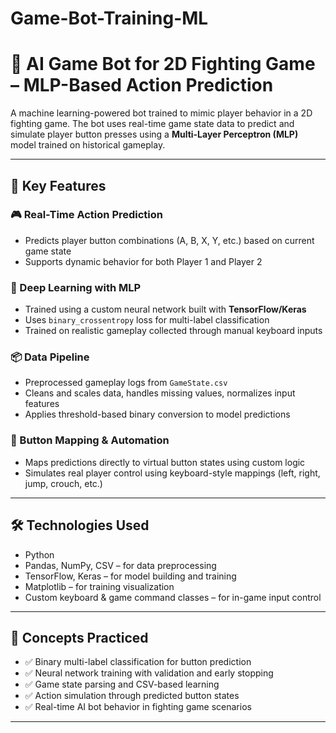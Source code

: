 # Game-Bot-Training-ML
# 🤖 AI Game Bot for 2D Fighting Game – MLP-Based Action Prediction

A machine learning-powered bot trained to mimic player behavior in a 2D fighting game. The bot uses real-time game state data to predict and simulate player button presses using a **Multi-Layer Perceptron (MLP)** model trained on historical gameplay.

---

## 🚀 Key Features

### 🎮 Real-Time Action Prediction  
- Predicts player button combinations (A, B, X, Y, etc.) based on current game state  
- Supports dynamic behavior for both Player 1 and Player 2

### 🧠 Deep Learning with MLP  
- Trained using a custom neural network built with **TensorFlow/Keras**  
- Uses `binary_crossentropy` loss for multi-label classification  
- Trained on realistic gameplay collected through manual keyboard inputs

### 📦 Data Pipeline  
- Preprocessed gameplay logs from `GameState.csv`  
- Cleans and scales data, handles missing values, normalizes input features  
- Applies threshold-based binary conversion to model predictions

### 🎯 Button Mapping & Automation  
- Maps predictions directly to virtual button states using custom logic  
- Simulates real player control using keyboard-style mappings (left, right, jump, crouch, etc.)

---

## 🛠 Technologies Used

- Python  
- Pandas, NumPy, CSV – for data preprocessing  
- TensorFlow, Keras – for model building and training  
- Matplotlib – for training visualization  
- Custom keyboard & game command classes – for in-game input control  

---

## 🧠 Concepts Practiced

- ✅ Binary multi-label classification for button prediction  
- ✅ Neural network training with validation and early stopping  
- ✅ Game state parsing and CSV-based learning  
- ✅ Action simulation through predicted button states  
- ✅ Real-time AI bot behavior in fighting game scenarios  

---


